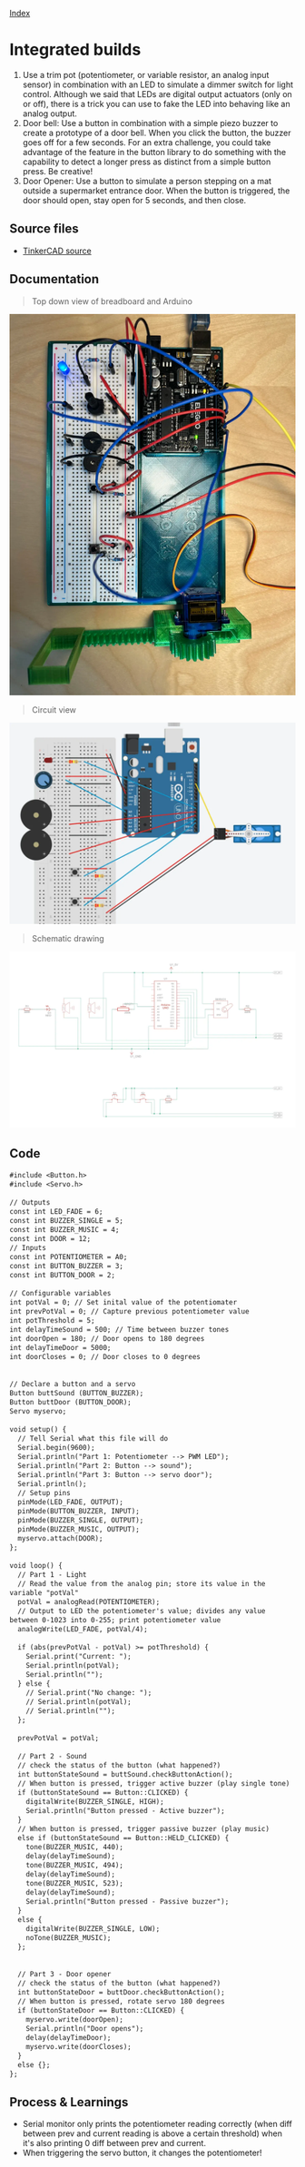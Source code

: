 [Index](index.html)

# Integrated builds

1. Use a trim pot (potentiometer, or variable resistor, an analog input sensor) in combination with an LED to simulate a dimmer switch for light control. Although we said that LEDs are digital output actuators (only on or off), there is a trick you can use to fake the LED into behaving like an analog output.
2. Door bell: Use a button in combination with a simple piezo buzzer to create a prototype of a door bell. When you click the button, the buzzer goes off for a few seconds. For an extra challenge, you could take advantage of the feature in the button library to do something with the capability to detect a longer press as distinct from a simple button press. Be creative!
3. Door Opener: Use a button to simulate a person stepping on a mat outside a supermarket entrance door. When the button is triggered, the door should open, stay open for 5 seconds, and then close.  

## Source files
* [TinkerCAD source](https://www.tinkercad.com/things/0Tl4qEiTSuJ/editel?sharecode=lVPPhKP5lYT_n1I6WCdNQB4i8m_dSqc0DnJFyk5gzks)

## Documentation
> Top down view of breadboard and Arduino

![](./assets/03-00012.webp)

> Circuit view

![](./assets/03-00013.webp)

> Schematic drawing

![](./assets/03-00014.webp)

## Code

``` JS
#include <Button.h>
#include <Servo.h>

// Outputs
const int LED_FADE = 6;
const int BUZZER_SINGLE = 5;
const int BUZZER_MUSIC = 4;
const int DOOR = 12;
// Inputs
const int POTENTIOMETER = A0;
const int BUTTON_BUZZER = 3;
const int BUTTON_DOOR = 2;

// Configurable variables
int potVal = 0; // Set inital value of the potentiomater
int prevPotVal = 0; // Capture previous potentiometer value
int potThreshold = 5;
int delayTimeSound = 500; // Time between buzzer tones
int doorOpen = 180; // Door opens to 180 degrees
int delayTimeDoor = 5000;
int doorCloses = 0; // Door closes to 0 degrees


// Declare a button and a servo
Button buttSound (BUTTON_BUZZER);
Button buttDoor (BUTTON_DOOR);
Servo myservo;

void setup() {
  // Tell Serial what this file will do
  Serial.begin(9600);
  Serial.println("Part 1: Potentiometer --> PWM LED");
  Serial.println("Part 2: Button --> sound");
  Serial.println("Part 3: Button --> servo door");
  Serial.println();
  // Setup pins
  pinMode(LED_FADE, OUTPUT);
  pinMode(BUTTON_BUZZER, INPUT);
  pinMode(BUZZER_SINGLE, OUTPUT);
  pinMode(BUZZER_MUSIC, OUTPUT);
  myservo.attach(DOOR);
};

void loop() {
  // Part 1 - Light
  // Read the value from the analog pin; store its value in the variable "potVal"
  potVal = analogRead(POTENTIOMETER);
  // Output to LED the potentiometer's value; divides any value between 0-1023 into 0-255; print potentiometer value
  analogWrite(LED_FADE, potVal/4); 
  
  if (abs(prevPotVal - potVal) >= potThreshold) {
    Serial.print("Current: ");
    Serial.println(potVal);
    Serial.println("");
  } else {
    // Serial.print("No change: ");
    // Serial.println(potVal);
    // Serial.println("");
  };

  prevPotVal = potVal;

  // Part 2 - Sound
  // check the status of the button (what happened?)
  int buttonStateSound = buttSound.checkButtonAction();
  // When button is pressed, trigger active buzzer (play single tone)
  if (buttonStateSound == Button::CLICKED) {
    digitalWrite(BUZZER_SINGLE, HIGH);
    Serial.println("Button pressed - Active buzzer");
  }
  // When button is pressed, trigger passive buzzer (play music)
  else if (buttonStateSound == Button::HELD_CLICKED) {
    tone(BUZZER_MUSIC, 440);
    delay(delayTimeSound);
    tone(BUZZER_MUSIC, 494);
    delay(delayTimeSound);
    tone(BUZZER_MUSIC, 523);
    delay(delayTimeSound);
    Serial.println("Button pressed - Passive buzzer");
  }
  else {
    digitalWrite(BUZZER_SINGLE, LOW);
    noTone(BUZZER_MUSIC);
  };


  // Part 3 - Door opener
  // check the status of the button (what happened?)
  int buttonStateDoor = buttDoor.checkButtonAction();
  // When button is pressed, rotate servo 180 degrees
  if (buttonStateDoor == Button::CLICKED) {
    myservo.write(doorOpen);
    Serial.println("Door opens");
    delay(delayTimeDoor);
    myservo.write(doorCloses);
  }
  else {};
};
```

## Process & Learnings
* Serial monitor only prints the potentiometer reading correctly (when diff between prev and current reading is above a certain threshold) when it's also printing 0 diff between prev and current.
* When triggering the servo button, it changes the potentiometer! 